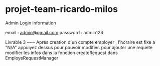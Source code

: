 # projet-team-ricardo-milos

Admin Login information

email : admin@gmail.com
password : admin123



Livrable 3 ----
Apres creation d'un compte employer , l'horaire est fixe a "N/A" appuiyez dessus pour pouvoir modifier.
pour ajouter une requete modifier les infos dans la fonction createRequest dans EmployeRequestManager

